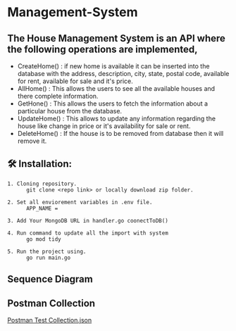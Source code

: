 # Management-System
<h2>The House Management System is an API where the following operations are implemented,</h2>
<ul>
  <li> CreateHome()  : if new home is available it can be inserted into the database with the address, description, city, state, postal code, available for rent, available for sale and it's price.</li>
  <li> AllHome() : This allows the users to see all the available houses and there complete information.</li>
  <li> GetHone() : This allows the users to fetch the information about a particular house from the database.</li>
  <li> UpdateHome()  : This allows to update any information regarding the house like change in price or it's availability for sale or rent.</li>
  <li> DeleteHome()  : If the house is to be removed from database then it will remove it.</li>
</ul>

## :hammer_and_wrench: Installation:
    1. Cloning repository.
          git clone <repo link> or locally download zip folder.
          
    2. Set all enviorement variables in .env file.
          APP_NAME =  

    3. Add Your MongoDB URL in handler.go coonectToDB() 

    4. Run command to update all the import with system
          go mod tidy
    
    5. Run the project using.
          go run main.go
          
<h2>Sequence Diagram</h2>

<h2>Postman Collection</h2>
<p><a href = "https://github.com/preritshrivastava2002/Management-System/files/13698144/Postman.Test.Collection.json"> Postman Test Collection.json</p>
